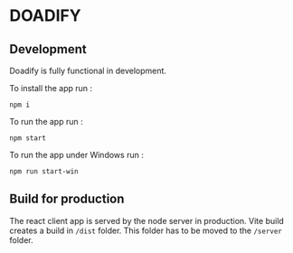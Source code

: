 # DOADIFY

## Development

Doadify is fully functional in development. 

To install the app run :

`npm i`

To run the app run :

`npm start`

To run the app under Windows run :

`npm run start-win`


## Build for production

The react client app is served by the node server in production.
Vite build creates a build in `/dist` folder. This folder has to be moved to the `/server` folder.